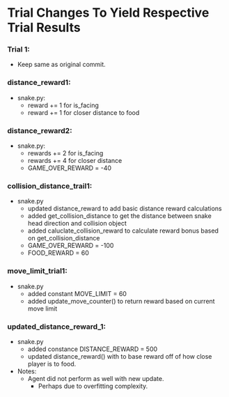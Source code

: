# Trial Changes To Yield Respective Trial Results

### Trial 1:
- Keep same as original commit.

### distance_reward1:
- snake.py:
    - reward += 1 for is_facing
    - reward += 1 for closer distance to food

### distance_reward2:
- snake.py:
    - rewards += 2 for is_facing
    - rewards += 4 for closer distance
    - GAME_OVER_REWARD = -40

### collision_distance_trail1:
- snake.py
    - updated distance_reward to add basic distance reward calculations
    - added get_collision_distance to get the distance between snake head direction and collision object
    - added caluclate_collision_reward to calculate reward bonus based on get_collision_distance
    - GAME_OVER_REWARD = -100
    - FOOD_REWARD = 60 

### move_limit_trial1:
- snake.py
    - added constant MOVE_LIMIT = 60
    - added update_move_counter() to return reward based on current move limit


### updated_distance_reward_1:
- snake.py
    - added constance DISTANCE_REWARD = 500
    - updated distance_reward() with to base reward off of how close player is to food.
- Notes:
    - Agent did not perform as well with new update.
        - Perhaps due to overfitting complexity.
